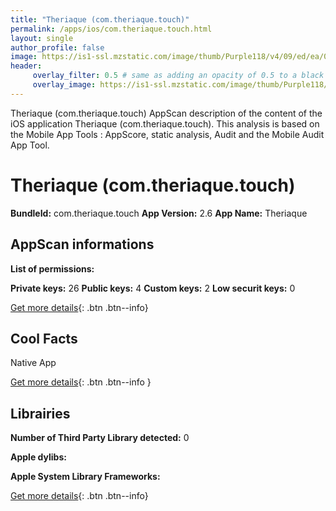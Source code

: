 ```yaml
---
title: "Theriaque (com.theriaque.touch)"
permalink: /apps/ios/com.theriaque.touch.html
layout: single
author_profile: false
image: https://is1-ssl.mzstatic.com/image/thumb/Purple118/v4/09/ed/ea/09edea72-4c42-394d-5f50-776d824b5cec/AppIcon-1x_U007emarketing-85-220-4.png/512x512bb.jpg
header: 
     overlay_filter: 0.5 # same as adding an opacity of 0.5 to a black background
     overlay_image: https://is1-ssl.mzstatic.com/image/thumb/Purple118/v4/09/ed/ea/09edea72-4c42-394d-5f50-776d824b5cec/AppIcon-1x_U007emarketing-85-220-4.png/512x512bb.jpg
---
```

Theriaque (com.theriaque.touch) AppScan description of the content of the iOS application Theriaque (com.theriaque.touch). This analysis is based on the Mobile App Tools : AppScore, static analysis, Audit and the Mobile Audit App Tool.

# Theriaque (com.theriaque.touch)

**BundleId:** com.theriaque.touch
**App Version:** 2.6
**App Name:** Theriaque


## AppScan informations 

**List of permissions:** 
  
  
**Private keys:** 26
**Public keys:** 4
**Custom keys:** 2
**Low securit keys:** 0
  
[Get more details](/pricing.html){: .btn .btn--info}

## Cool Facts

Native App
  
[Get more details](/pricing.html){: .btn .btn--info }

## Librairies 
**Number of Third Party Library detected:** 0


**Apple dylibs:**


**Apple System Library Frameworks:**


  
[Get more details](/pricing.html){: .btn .btn--info}

